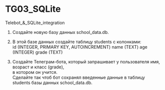 # TG03_SQLite
 Telebot_&_SQLite_integration




1. Создайте новую базу данных school_data.db.<br>
2. В этой базе данных создайте таблицу students с колонками:<br> id (INTEGER, PRIMARY KEY, AUTOINCREMENT) name (TEXT) age (INTEGER) grade (TEXT)


2. Создайте Телеграм-бота, который запрашивает у пользователя имя, возраст и класс (grade),<br> в котором он учится.<br> Сделайте так чтоб бот сохранял введенные данные в таблицу students базы данных school_data.db.
